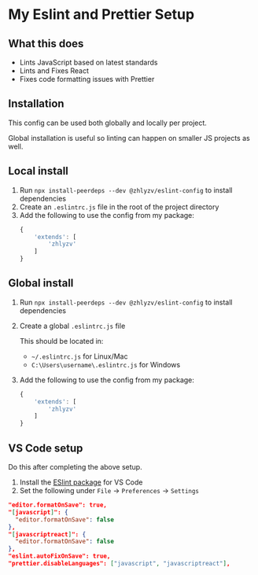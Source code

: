 # My Eslint and Prettier Setup

## What this does

* Lints JavaScript based on latest standards
* Lints and Fixes React
* Fixes code formatting issues with Prettier

## Installation
This config can be used both globally and locally per project.

Global installation is useful so linting can happen on smaller JS projects as well.

## Local install

1. Run `npx install-peerdeps --dev @zhlyzv/eslint-config` to install dependencies
2. Create an `.eslintrc.js` file in the root of the project directory
3. Add the following to use the config from my package:
    ```js
    {
        'extends': [
            'zhlyzv'
        ]
    }
    ```

## Global install
1. Run `npx install-peerdeps --dev @zhlyzv/eslint-config` to install dependencies
2. Create a global `.eslintrc.js` file

    This should be located in:
    * `~/.eslintrc.js` for Linux/Mac
    * `C:\Users\username\.eslintrc.js` for Windows

3. Add the following to use the config from my package:
    ```js
    {
        'extends': [
            'zhlyzv'
        ]
    }
    ```

## VS Code setup

Do this after completing the above setup.

1. Install the [ESlint package]('https://marketplace.visualstudio.com/items?itemName=dbaeumer.vscode-eslint') for VS Code
2. Set the following under `File` -> `Preferences` -> `Settings`
```json
"editor.formatOnSave": true,
"[javascript]": {
  "editor.formatOnSave": false
},
"[javascriptreact]": {
  "editor.formatOnSave": false
},
"eslint.autoFixOnSave": true,
"prettier.disableLanguages": ["javascript", "javascriptreact"],
```
